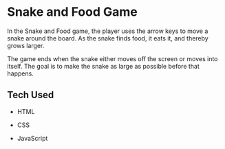 # Snake and Food Game
In the Snake and Food game, the player uses the arrow keys to move a snake around the board. As the snake finds food, it eats it, and thereby grows larger. 

The game ends when the snake either moves off the screen or moves into itself. The goal is to make the snake as large as possible before that happens.

## Tech Used

* HTML

* CSS

* JavaScript
